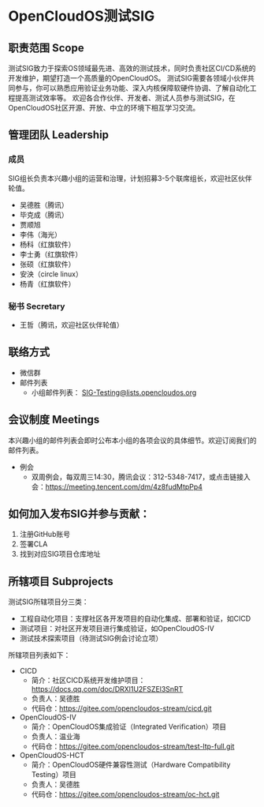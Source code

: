 # OpenCloudOS测试SIG

## 职责范围 Scope
测试SIG致力于探索OS领域最先进、高效的测试技术，同时负责社区CI/CD系统的开发维护，期望打造一个高质量的OpenCloudOS。
测试SIG需要各领域小伙伴共同参与，你可以熟悉应用验证业务功能、深入内核保障软硬件协调、了解自动化工程提高测试效率等。
欢迎各合作伙伴、开发者、测试人员参与测试SIG，在OpenCloudOS社区开源、开放、中立的环境下相互学习交流。

## 管理团队 Leadership
### 成员
SIG组长负责本兴趣小组的运营和治理，计划招募3-5个联席组长，欢迎社区伙伴轮值。
- 吴德胜（腾讯）
- 毕克成（腾讯）
- 贾顺旭
- 李伟（海光）
- 杨科（红旗软件）
- 李士勇（红旗软件）
- 张硕（红旗软件）
- 安泱（circle linux）
- 杨青（红旗软件）

### 秘书 Secretary
- 王哲（腾讯，欢迎社区伙伴轮值）

## 联络方式
- 微信群
- 邮件列表
  - 小组邮件列表： SIG-Testing@lists.opencloudos.org

## 会议制度 Meetings
本兴趣小组的邮件列表会即时公布本小组的各项会议的具体细节。欢迎订阅我们的邮件列表。
- 例会
  - 双周例会，每双周三14:30，腾讯会议：312-5348-7417，或点击链接入会：https://meeting.tencent.com/dm/4z8fudMtpPp4

## 如何加入发布SIG并参与贡献：
1. 注册GitHub账号
2. 签署CLA
3. 找到对应SIG项目仓库地址

## 所辖项目 Subprojects
测试SIG所辖项目分三类：
- 工程自动化项目：支撑社区各开发项目的自动化集成、部署和验证，如CICD
- 测试项目：对社区开发项目进行集成验证，如OpenCloudOS-IV
- 测试技术探索项目（待测试SIG例会讨论立项）

所辖项目列表如下：
- CICD
  - 简介：社区CICD系统开发维护项目：https://docs.qq.com/doc/DRXl1U2FSZEl3SnRT
  - 负责人：吴德胜
  - 代码仓：https://gitee.com/opencloudos-stream/cicd.git
- OpenCloudOS-IV
  - 简介：OpenCloudOS集成验证（Integrated Verification）项目
  - 负责人：温业海
  - 代码仓：https://gitee.com/opencloudos-stream/test-ltp-full.git
- OpenCloudOS-HCT
  - 简介：OpenCloudOS硬件兼容性测试（Hardware Compatibility Testing）项目
  - 负责人：吴德胜
  - 代码仓：https://gitee.com/opencloudos-stream/oc-hct.git
